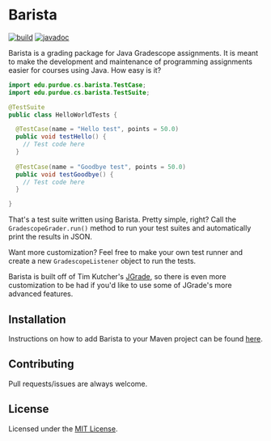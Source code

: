 # Barista

[![build](https://img.shields.io/github/workflow/status/purduecsbridge/barista/Deploy/master)](https://github.com/purduecsbridge/barista/actions?query=workflow%3A%22Deploy%22+branch%3Amaster)
[![javadoc](https://img.shields.io/badge/docs-javadoc-blue)](https://purduecsbridge.github.io/barista)

Barista is a grading package for Java Gradescope assignments. It is meant to make the development and maintenance of programming assignments easier for courses using Java. How easy is it?

```java
import edu.purdue.cs.barista.TestCase;
import edu.purdue.cs.barista.TestSuite;

@TestSuite
public class HelloWorldTests {

  @TestCase(name = "Hello test", points = 50.0)
  public void testHello() {
    // Test code here
  }
  
  @TestCase(name = "Goodbye test", points = 50.0)
  public void testGoodbye() {
    // Test code here
  }

}
```

That's a test suite written using Barista. Pretty simple, right? Call the `GradescopeGrader.run()` method to run your test suites and automatically print the results in JSON.

Want more customization? Feel free to make your own test runner and create a new `GradescopeListener` object to run the tests.

Barista is built off of Tim Kutcher's [JGrade](https://github.com/tkutcher/jgrade), so there is even more customization to be had if you'd like to use some of JGrade's more advanced features.

## Installation
Instructions on how to add Barista to your Maven project can be found [here](https://github.com/purduecsbridge/barista/packages/).

## Contributing
Pull requests/issues are always welcome.

## License
Licensed under the [MIT License](LICENSE).
